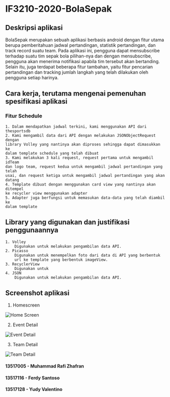 # IF3210-2020-BolaSepak


## Deskripsi aplikasi
BolaSepak merupakan sebuah aplikasi berbasis android dengan fitur utama berupa 
pemberitahuan jadwal pertandingan, statistik pertandingan, dan track record 
suatu team. Pada aplikasi ini, pengguna dapat mensubscribe terhadap suatu tim 
sepak bola pilihan-nya dan dengan mensubscribe, pengguna akan menerima 
notifikasi apabila tim tersebut akan bertanding. Selain itu, juga terdapat 
beberapa fitur tambahan, yaitu fitur pencarian pertandingan dan tracking jumlah
langkah yang telah dilakukan oleh pengguna setiap harinya.

## Cara kerja, terutama mengenai pemenuhan spesifikasi aplikasi
### Fitur Schedule
    1. Dalam mendapatkan jadwal terkini, kami menggunakan API dari thesportsdb
    2. Kami mengambil data dari API dengan melakukan JSONObjectRequest dengan 
    library Volley yang nantinya akan diproses sehingga dapat dimasukkan ke 
    dalam template schedule yang telah dibuat
    3. Kami melakukan 3 kali request, request pertama untuk mengambil idTeam
    dan logo team, request kedua untuk mengambil jadwal pertandingan yang telah
    usai, dan request ketiga untuk mengambil jadwal pertandingan yang akan 
    datang
    4. Template dibuat dengan menggunakan card view yang nantinya akan ditempel
    ke recycler view menggunakan adapter
    5. Adapter juga berfungsi untuk memasukan data-data yang telah diambil ke
    dalam template
    
## Library yang digunakan dan justifikasi penggunaannya
    1. Volley
        Digunakan untuk melakukan pengambilan data API.
    2. Picasso
        Digunakan untuk menempelkan foto dari data di API yang berbentuk
        url ke template yang berbentuk imageView.
    3. RecyclerView
        Digunakan untuk 
    4. JSON
        Digunakan untuk melakukan pengambilan data API.

## Screenshot aplikasi
1. Homescreen

![Home Screen](assets/homescreen.jpg)

2. Event Detail

![Event Detail](assets/eventdetail.jpg)

3. Team Detail

![Team Detail](assets/teamdetail.jpg)




#### 13517005 - Muhammad Rafi Zhafran
#### 13517116 - Ferdy Santoso
#### 13517128 - Yudy Valentino



